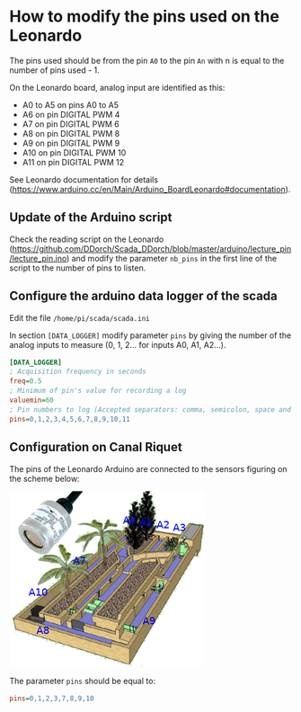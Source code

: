 How to modify the pins used on the Leonardo
===========================================

The pins used should be from the pin `A0` to the pin `An` with n is equal to the number of pins used - 1.

On the Leonardo board, analog input are identified as this:

- A0 to A5 on pins A0 to A5
- A6 on pin DIGITAL PWM 4
- A7 on pin DIGITAL PWM 6
- A8 on pin DIGITAL PWM 8
- A9 on pin DIGITAL PWM 9
- A10 on pin DIGITAL PWM 10
- A11 on pin DIGITAL PWM 12

See Leonardo documentation for details (https://www.arduino.cc/en/Main/Arduino_BoardLeonardo#documentation).


Update of the Arduino script
----------------------------

Check the reading script on the Leonardo (https://github.com/DDorch/Scada_DDorch/blob/master/arduino/lecture_pin/lecture_pin.ino) and modify the parameter `nb_pins` in the first line of the script to the number of pins to listen.

Configure the arduino data logger of the scada
----------------------------------------------

Edit the file `/home/pi/scada/scada.ini`

In section `[DATA_LOGGER]` modify parameter `pins` by giving the number of the analog inputs to measure (0, 1, 2... for inputs A0, A1, A2...).

```ini
[DATA_LOGGER]
; Acquisition frequency in seconds
freq=0.5
; Minimum of pin's value for recording a log
valuemin=60
; Pin numbers to log (Accepted separators: comma, semicolon, space and tabulation)
pins=0,1,2,3,4,5,6,7,8,9,10,11
```

Configuration on Canal Riquet
-----------------------------

The pins of the Leonardo Arduino are connected to the sensors figuring on the scheme below:

![Pins configuration on Canal Riquet](canal_riquet_sensors_with_pins.png)

The parameter `pins` should be equal to:

```ini
pins=0,1,2,3,7,8,9,10
```